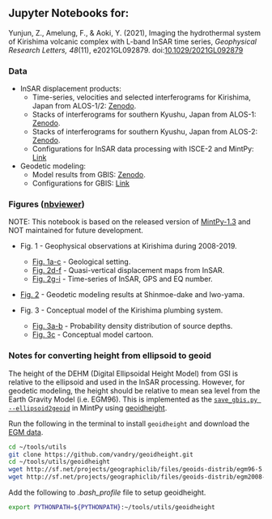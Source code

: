 ## Jupyter Notebooks for: ##

Yunjun, Z., Amelung, F., & Aoki, Y. (2021), Imaging the hydrothermal system of Kirishima volcanic complex with L-band InSAR time series, _Geophysical Research Letters, 48_(11), e2021GL092879. doi:[10.1029/2021GL092879](https://doi.org/10.1029/2021GL092879)

### Data ###

+ InSAR displacement products:
   - Time-series, velocities and selected interferograms for Kirishima, Japan from ALOS-1/2: [Zenodo](https://zenodo.org/record/4661725).
   - Stacks of interferograms for southern Kyushu, Japan from ALOS-1: [Zenodo](https://zenodo.org/record/4499238).
   - Stacks of interferograms for southern Kyushu, Japan from ALOS-2: [Zenodo](https://zenodo.org/record/4499208).
   - Configurations for InSAR data processing with ISCE-2 and MintPy: [Link](./configs)
+ Geodetic modeling:
   - Model results from GBIS: [Zenodo](https://zenodo.org/record/4661725).
   - Configurations for GBIS: [Link](./model)

### Figures ([nbviewer](https://nbviewer.jupyter.org/github/geodesymiami/2021-Kirishima)) ###

NOTE: This notebook is based on the released version of [MintPy-1.3](https://github.com/insarlab/MintPy/releases/tag/v1.3.0) and NOT maintained for future development.

+ Fig. 1 - Geophysical observations at Kirishima during 2008-2019.
   - [Fig. 1a-c](https://nbviewer.jupyter.org/github/geodesymiami/2021-Kirishima/blob/main/notebooks/Fig1_geo_setting.ipynb) - Geological setting.
   - [Fig. 2d-f](https://nbviewer.jupyter.org/github/geodesymiami/2021-Kirishima/blob/main/notebooks/Fig1_obs_maps.ipynb) - Quasi-vertical displacement maps from InSAR.
   - [Fig. 2g-i](https://nbviewer.jupyter.org/github/geodesymiami/2021-Kirishima/blob/main/notebooks/Fig1_obs_TS.ipynb) - Time-series of InSAR, GPS and EQ number.

+ [Fig. 2](https://nbviewer.jupyter.org/github/geodesymiami/2021-Kirishima/blob/main/notebooks/Fig2_obs_vs_model.ipynb) - Geodetic modeling results at Shinmoe-dake and Iwo-yama.
+ Fig. 3 - Conceptual model of the Kirishima plumbing system.
   - [Fig. 3a-b](https://nbviewer.jupyter.org/github/geodesymiami/2021-Kirishima/blob/main/notebooks/Fig3_depth_PDF.ipynb) - Probability density distribution of source depths.
   - [Fig. 3c](https://nbviewer.jupyter.org/github/geodesymiami/2021-Kirishima/blob/main/notebooks/Fig3_concept_model.ipynb) - Conceptual model cartoon.

### Notes for converting height from ellipsoid to geoid

The height of the DEHM (Digital Ellipsoidal Height Model) from GSI is relative to the ellipsoid and used in the InSAR processing. However, for geodetic modeling, the height should be relative to mean sea level from the Earth Gravity Model (i.e. EGM96). This is implemented as the [`save_gbis.py --ellipsoid2geoid`](https://github.com/insarlab/MintPy/blob/main/mintpy/save_gbis.py) in MintPy using [geoidheight](https://github.com/vandry/geoidheight).

Run the following in the terminal to install `geoidheight` and download the [EGM data](https://geographiclib.sourceforge.io/1.18/geoid.html).

```bash
cd ~/tools/utils
git clone https://github.com/vandry/geoidheight.git
cd ~/tools/utils/geoidheight
wget http://sf.net/projects/geographiclib/files/geoids-distrib/egm96-5.tar.bz2; tar xvjf egm96-5.tar.bz2
wget http://sf.net/projects/geographiclib/files/geoids-distrib/egm2008-1.tar.bz2; tar xvjf egm2008-1.tar.bz2
```

Add the following to _.bash_profile_ file to setup geoidheight.

```bash
export PYTHONPATH=${PYTHONPATH}:~/tools/utils/geoidheight
```
